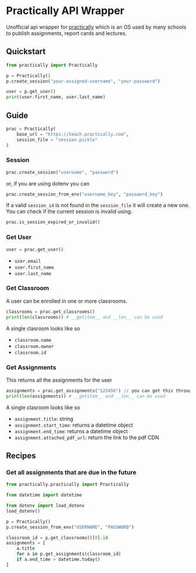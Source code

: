 # Practically API Wrapper

Unofficial api wrapper for [practically](https://www.practically.com) which is an OS used by many schools to publish assignments, report cards and lectures.

## Quickstart

```python
from practically import Practically

p = Practically()
p.create_session("your-assigned-username", "your-password")

user = p.get_user()
print(user.first_name, user.last_name)
```

## Guide

```python
prac = Practically(
    base_url = "https://teach.practically.com",
    session_file = "session.pickle"
)
```

### Session

```python
prac.create_session("username", "password")
```

or, if you are using dotenv you can 

```python
prac.create_session_from_env("username_key", "password_key")
```

If a valid `session_id` is not found in the `session_file` it will create a new one. You can check if the current session is invalid using. 

```python
prac.is_session_expired_or_invalid()
```

### Get User

```python
user = prac.get_user()
```
- `user.email`
- `user.first_name`
- `user.last_name`

### Get Classroom

A user can be enrolled in one or more classrooms.

```python
classrooms = prac.get_classrooms()
print(len(classrooms)) # __getitem__ and __len__ can be used
```

A single clasroom looks like so

- `classroom.name`
- `classroom.owner`
- `classroom.id`

### Get Assignments

This returns all the assignments for the user 

```python
assignments = prac.get_assignments("123456") // you can get this through classrooms
print(len(assignments)) # __getitem__ and __len__ can be used
```

A single clasroom looks like so

- `assignment.title`: string
- `assignment.start_time`: returns a datetime object
- `assignment.end_time`: returns a datetime object
- `assignment.attached_pdf_url`: return the link to the pdf CDN

## Recipes

### Get all assignments that are due in the future

```python
from practically.practically import Practically

from datetime import datetime

from dotenv import load_dotenv
load_dotenv()

p = Practically()
p.create_session_from_env("USERNAME", "PASSWORD")

classroom_id = p.get_classrooms()[0].id
assignments = [
    a.title 
    for a in p.get_assignments(classroom_id)
    if a.end_time > datetime.today()
]

```
